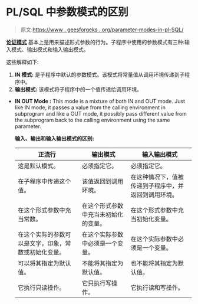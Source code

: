 # PL/SQL 中参数模式的区别

> 原文:[https://www . geesforgeks . org/parameter-modes-in-pl-SQL/](https://www.geeksforgeeks.org/difference-between-argument-modes-in-pl-sql/)

**[论证模式](https://www.geeksforgeeks.org/argument-modes-in-pl-sql/)** 基本上是用来描述形式参数的行为。子程序中使用的参数模式有三种:输入模式、输出模式和输入输出模式。

这些解释如下:

1.  **IN 模式:**
    是子程序中默认的参数模式。该模式将常量值从调用环境传递到子程序中。
2.  **输出模式:**
    该模式将子程序中的一个值传递给调用环境。

*   **IN OUT Mode :**
    This mode is a mixture of both IN and OUT mode. Just like IN mode, it passes a value from the calling environment in subprogram and like a OUT mode, it possibly pass different value from the subprogram back to the calling environment using the same parameter.

    **输入、输出和输入输出模式的区别:**

    <center>

    | 正流行 | 输出模式 | 输入输出模式 |
    | --- | --- | --- |
    | 这是默认模式。 | 必须指定它。 | 必须指定它。 |
    | 在子程序中传递这个值。 | 该值返回到调用环境。 | 在这种情况下，值被传递到子程序中，并返回到调用环境。 |
    | 在这个形式参数中充当常数。 | 在这个形式参数中充当未初始化的变量。 | 在这个形式参数中充当初始化变量。 |
    | 在这个实际的参数可以是文字，印象，常数或初始化变量。 | 在这个实际参数中必须是一个变量。 | 在这个实际参数中必须是一个变量。 |
    | 可以将其指定为默认值。 | 不能将其指定为默认值。 | 也不能将其指定为默认值。 |
    | 它执行只读操作。 | 它只执行写操作。 | 它执行读和写操作。 |

    </center>